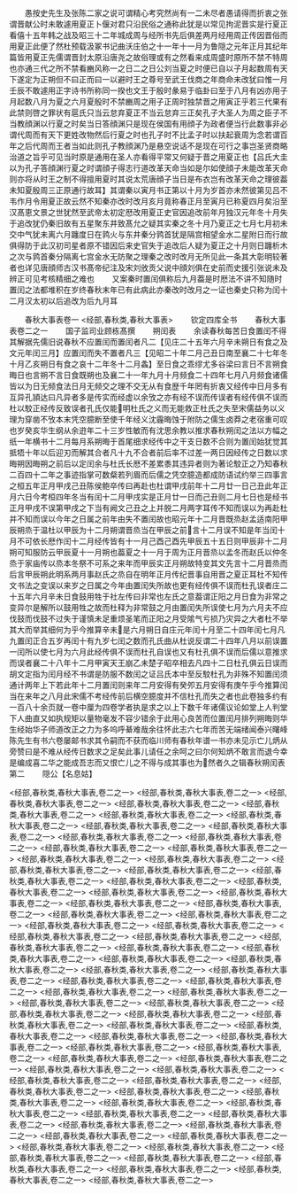 <!-- { "loadSidebar": true } -->
　　愚按史先生及张陈二家之说可谓精心考究然尚有一二未尽者愚请得而折衷之张谓晋献公时未敢遽用夏正卜偃对君只沿民俗之通称此犹是以常见拘泥晋实是行夏正看僖十五年韩之战及昭三十二年城成周与经所书先后俱差两月经用周正传因晋俗而用夏正此便了然杜预载汲冢书记曲沃庄伯之十一年十一月为鲁隠之元年正月其纪年篇皆用夏正先儒谓晋封太原沿唐尧之故俗理或有之然看来成周盛时原所不禁不特周也亦通三代之所不禁看豳风称一之日二之日公刘当夏之时便已自以子月起数周有天下遂定为正朔但不曰正而曰一以避时王之尊号至武王伐商之年商命未改犹曰惟一月壬辰不敢遽用正字诗书所称同一揆也文王于殷时彖易于临卦曰至于八月有凶亦用子月起数八月为夏之六月夏殷时不禁豳周之用子正周时独禁晋之用寅正乎若三代果有此禁则啓之罪状有扈氏只当云怠弃夏正不当云怠弃三正矣孔子大圣人为周之臣子不当教顔渊以行夏之时矣当日答顔渊只是现在侯国有用顔子为政者便当行此数事非必谓代周而有天下更姓改物然后行夏之时也孔子时不比孟子时以扶起衰周为念若谓百年之后代周而王者当如此则孔子教顔渊乃是悬空说话不是现在可行之事岂圣贤商略治道之旨乎可见当时原是通用在圣人亦看得平常又何疑于晋之用夏正也【吕氏大圭以为孔子答顔渊行夏之时谓顔子得志行道改革天命当如是尔如使顔子未能改革天命则亦将从时王之制不得擅用夏时其说太荒唐顔子当日是布衣岂有改革天命之理彼葢未知夏殷周三正原通行故耳】其谓秦以寅月书正第以十月为岁首亦未然彼第见吕不韦作月令用夏正故云然不知秦亦改时改月亥月竟称春正月至寅月已称夏四月矣沿至汉髙恵文景之世犹然至武帝太初定厯改用夏正史官因追改前年月独汉元年冬十月失于追改犹仍秦旧故有五星聚东井致髙允之疑其实秦之冬十月乃夏正之七月七月初未交中气犹未离六月躔度日在鹑火与东井秦分鹑首犹是隔宫相望金水二星附日而行故俱得防于此汉初司星者原不错因后来史官失于追改后人疑为夏正之十月则日躔析木之次与鹑首秦分隔离七宫金水无防聚之理秦之改时改月无所见此一条其大彰明较著者也详见唐顔师古汉书髙帝纪注及宋刘攽贡父说中顔刘俱在史前而史援引张说未及辨正可见考核精细之难也
　　又案秦时置闰俱称后九月葢是时厯法不讲不知随时置闰之法都堆积在岁终春秋末年已有此病此亦秦改时改月之一证也秦史只称为闰十二月汉太初以后追改为后九月耳

　　春秋大事表卷一
<经部,春秋类,春秋大事表>
　　钦定四库全书
　　春秋大事表卷二之一
　　国子监司业顾栋髙撰
　　朔闰表
　　余读春秋每苦日食置闰不得其解据先儒旧说春秋不应置闰而置闰者凡二【见庄二十五年六月辛未朔日有食之及文元年闰三月】应置闰而失不置者凡三【见昭二十年二月己丑日南至襄二十七年冬十月乙亥朔日有食之哀十二年冬十二月螽】至日食之乖缪尤多谷梁曰言日不言朔食晦日也言朔不言日食既朔也及襄二十一年九月十月频食二十四年七月八月频食诸儒皆以为日无频食法日月无频交之理不交无从有食歴千年罔有折衷又经传中日月多有互异孔頴达曰凡异者多是传实而经虚以余攷之亦有经不误而传误者有经传俱不误而杜以駮正经传反致误者孔氏仅能明杜氏之义而无能救正杜氏之失至宋儒益务以义理为穿凿不攷本末凭空臆断至使千年经义沈霾晦蚀于附防之儒生卤莽之老宿重可叹也岁癸亥华生纲从余逰年二十三岁性敏而有沈思余教以推求春秋朔闰之法以方幅之纸一年横书十二月每月系朔晦于首尾细求经传中之干支日数不合则为置闰始犹觉其抵牾十年以后迎刃而解其合者凡十九不合者前后率不过差一两日因经传之日数以求晦朔因晦朔之前后以定闰余与杜氏长厯不差累黍其违异者则为著论駮正之乃知春秋二百四十二年之事迹指掌可数粲若列眉而后儒之凭空臆造都成防语试约举三四事言之桓五年正月甲戌己丑陈侯鲍卒传曰再赴也杜谓甲戌前年十二月廿一日己丑此年正月六日今考桓四年冬当有闰十二月甲戌实是正月廿一日而己丑则二月七日也是经书正月甲戌不误第甲戌之下当有阙文己丑之上并脱二月两字耳传不知而误以为再赴杜并不知而误以今年之日属之前年由失不置闰故也昭元年十二月晋既烝赵孟适南阳甲辰朔烝于温杜以甲辰为十二月朔谓晋烝当在甲辰之前言十二月误不知是年当闰十月不可依长厯作闰十二月经传皆有十一月己酉己酉先甲辰五十五日则甲辰非十二月朔可知服防云甲辰夏十一月朔也葢夏之十一月于周为正月晋烝以孟冬而赵氏以仲冬烝于家庙传以烝本冬祭不可系之来年而甲辰实正月朔故特变其文先言十二月晋烝而后言甲辰朔此明系两月事赵氏之烝自在明年正月传纪晋事自用晋之夏正耳杜不知传文书法之变误以来岁之日属之今年由置闰失所故也更有经传俱不误而杜孔误者庄二十五年六月辛未日食鼓用牲于社左传曰非常也左氏之意葢谓正阳之月日食为非常之变异尔是解所以鼓用牲之故而杜释为非常鼓之月由置闰失所误使七月为六月夫不应伐鼓而伐鼓不过失于谨慎未足重烦圣笔而正阳之月受隂气亏损乃灾异之大者杜不举其大而举其细何为乎今推算辛未是六月朔日自庄元年闰十月至二十四年闰七月凡九置闰正合五岁再闰十有九岁七闰之数而孔氏曲从杜说反谓二十四年八月以前误置一闰所以使七月为六月此经传俱不误而杜孔自误也又有杜孔俱不误而后儒以意推求而误者襄二十八年十二月甲寅天王崩乙未楚子昭卒相去凡四十二日杜孔俱云日误而胡文定指为闰月经不书谓是防服不数闰之证吕氏本中至反駮杜孔为非殊不知置闰须通计两年上下若此年十二月置闰则来年二月安得有癸夘五月安得有庚午乎今推算闰当在来年之八月此宋儒不考经传前后横空臆度并不信杜孔而失之者也此卷独多约有一百八十余页就一卷中厘为四卷学者执是求之以上下数千年诸儒议论如堂上人判堂下人曲直又如执规矩以量物毫发不容少错余于此用心良苦而位置闰月排列朔晦则华生经始华子师道改正之力为多呜呼綦难哉余往怀此志六七年而苦无端绪闻泰兴曙峰陈先生有书六卷屡邮书求其令嗣而不获而临川师有春秋年谱一书亦未见示亡儿炳从旁赞曰是不难从经传日数求之足矣此事儿请任之余呵之曰尔何知炳不敢言而退今幸是编成喜二华之能成吾志而又恨亡儿之不得与成其事也为然者久之辑春秋朔闰表第二
　　隠公【名息姑】

<经部,春秋类,春秋大事表,卷二之一>
<经部,春秋类,春秋大事表,卷二之一>
<经部,春秋类,春秋大事表,卷二之一>
<经部,春秋类,春秋大事表,卷二之一>
<经部,春秋类,春秋大事表,卷二之一>
<经部,春秋类,春秋大事表,卷二之一>
<经部,春秋类,春秋大事表,卷二之一>
<经部,春秋类,春秋大事表,卷二之一>
<经部,春秋类,春秋大事表,卷二之一>
<经部,春秋类,春秋大事表,卷二之一>
<经部,春秋类,春秋大事表,卷二之一>
<经部,春秋类,春秋大事表,卷二之一>
<经部,春秋类,春秋大事表,卷二之一>
<经部,春秋类,春秋大事表,卷二之一>
<经部,春秋类,春秋大事表,卷二之一>
<经部,春秋类,春秋大事表,卷二之一>
<经部,春秋类,春秋大事表,卷二之一>
<经部,春秋类,春秋大事表,卷二之一>
<经部,春秋类,春秋大事表,卷二之一>
<经部,春秋类,春秋大事表,卷二之一>
<经部,春秋类,春秋大事表,卷二之一>
<经部,春秋类,春秋大事表,卷二之一>
<经部,春秋类,春秋大事表,卷二之一>
<经部,春秋类,春秋大事表,卷二之一>
<经部,春秋类,春秋大事表,卷二之一>
<经部,春秋类,春秋大事表,卷二之一>
<经部,春秋类,春秋大事表,卷二之一>
<经部,春秋类,春秋大事表,卷二之一>
<经部,春秋类,春秋大事表,卷二之一>
<经部,春秋类,春秋大事表,卷二之一>
<经部,春秋类,春秋大事表,卷二之一>
<经部,春秋类,春秋大事表,卷二之一>
<经部,春秋类,春秋大事表,卷二之一>
<经部,春秋类,春秋大事表,卷二之一>
<经部,春秋类,春秋大事表,卷二之一>
<经部,春秋类,春秋大事表,卷二之一>
<经部,春秋类,春秋大事表,卷二之一>
<经部,春秋类,春秋大事表,卷二之一>
<经部,春秋类,春秋大事表,卷二之一>
<经部,春秋类,春秋大事表,卷二之一>
<经部,春秋类,春秋大事表,卷二之一>
<经部,春秋类,春秋大事表,卷二之一>
<经部,春秋类,春秋大事表,卷二之一>
<经部,春秋类,春秋大事表,卷二之一>
<经部,春秋类,春秋大事表,卷二之一>
<经部,春秋类,春秋大事表,卷二之一>
<经部,春秋类,春秋大事表,卷二之一>
<经部,春秋类,春秋大事表,卷二之一>
<经部,春秋类,春秋大事表,卷二之一>
<经部,春秋类,春秋大事表,卷二之一>
<经部,春秋类,春秋大事表,卷二之一>
<经部,春秋类,春秋大事表,卷二之一>
<经部,春秋类,春秋大事表,卷二之一>
<经部,春秋类,春秋大事表,卷二之一>
<经部,春秋类,春秋大事表,卷二之一>
<经部,春秋类,春秋大事表,卷二之一>
<经部,春秋类,春秋大事表,卷二之一>
<经部,春秋类,春秋大事表,卷二之一>
<经部,春秋类,春秋大事表,卷二之一>
<经部,春秋类,春秋大事表,卷二之一>
<经部,春秋类,春秋大事表,卷二之一>
<经部,春秋类,春秋大事表,卷二之一>
<经部,春秋类,春秋大事表,卷二之一>
<经部,春秋类,春秋大事表,卷二之一>
<经部,春秋类,春秋大事表,卷二之一>
<经部,春秋类,春秋大事表,卷二之一>
<经部,春秋类,春秋大事表,卷二之一>
<经部,春秋类,春秋大事表,卷二之一>
<经部,春秋类,春秋大事表,卷二之一>
<经部,春秋类,春秋大事表,卷二之一>
<经部,春秋类,春秋大事表,卷二之一>
<经部,春秋类,春秋大事表,卷二之一>
<经部,春秋类,春秋大事表,卷二之一>
<经部,春秋类,春秋大事表,卷二之一>
<经部,春秋类,春秋大事表,卷二之一>
<经部,春秋类,春秋大事表,卷二之一>
<经部,春秋类,春秋大事表,卷二之一>
